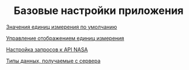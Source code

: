 <h1 align="center">Базовые настройки приложения</h1>

[Значения единиц измерения по умолчанию](../src/features/asteroids-unit-filter/config.ts)

[Управление отображением единиц измерения](../src/features/asteroids-unit-filter/config.ts)

[Настройка запросов к API NASA](../src/shared/api/nasa/asteroids.ts)

[Типы данных, получаемые с сервера](../src/shared/api/nasa/models.ts)
